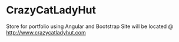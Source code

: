# CrazyCatLadyHut
Store for portfolio using Angular and Bootstrap
Site will be located @ http://www.crazycatladyhut.com
